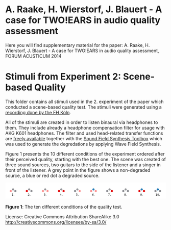 A. Raake, H. Wierstorf, J. Blauert - A case for TWO!EARS in audio quality assessment
====================================================================================

Here you will find supplementary material for the paper: 
A. Raake, H. Wierstorf, J. Blauert - A case for TWO!EARS in audio quality
assessment, FORUM ACUSTICUM 2014

# Stimuli from Experiment 2: Scene-based Quality

This folder contains all stimuli used in the 2. experiment of the paper which
conducted a scene-based quality test. The stimuli were generated using a
[recording done by the FH
Köln](https://github.com/ssr-scenes/fh-koeln/tree/master/anechoic/audio).

All of the stimuli are created in order to listen binaural via headphones to
them. They include already a headphone compensation filter for usage
with AKG K601 headphones. The filter and used head-related transfer functions
are [freely
available](https://github.com/TWOEARS/data/tree/master/impulse_responses/qu_kemar_anechoic)
together with the [Sound Field Synthesis
Toolbox](https://github.com/sfstoolbox/sfs) which was used to generate the
degredations by applying Wave Field Synthesis.

Figure 1 presents the 10 different conditions of the experiment ordered after their perceived
quality, starting with the best one. The scene was created of three sound
sources, two guitars to the side of the listener and a singer in front of the
listener. A grey point in the figure shows a non-degraded source, a blue or red
dot a degraded source.

![Conditions and quality ratings](conditions.png)

**Figure 1**: The ten different conditions of the quality test.


License: Creative Commons Attribution ShareAlike 3.0  
http://creativecommons.org/licenses/by-sa/3.0/

